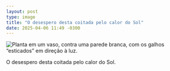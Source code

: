 ```yaml
---
layout: post
type: image
title: "O desespero desta coitada pelo calor do Sol"
date: 2025-04-06 11:49 -0300
---
```

![Planta em um vaso, contra uma parede branca, com os galhos “esticados” em direção à luz.](/assets/2025/4/planta-sol.avif)

O desespero desta coitada pelo calor do Sol.